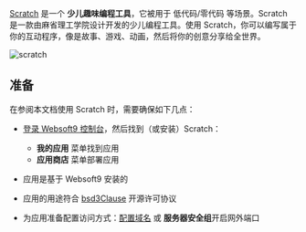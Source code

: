 [Scratch](https://scratch.mit.edu/) 是一个 **少儿趣味编程工具**，它被用于 低代码/零代码  等场景。Scratch 是一款由麻省理工学院设计开发的少儿编程工具。使用 Scratch，你可以编写属于你的互动程序，像是故事、游戏、动画，然后将你的创意分享给全世界。


![scratch](https://libs.websoft9.com/Websoft9/DocsPicture/zh/scratch/scratch-gui-websoft9.png)


## 准备

在参阅本文档使用 Scratch 时，需要确保如下几点：

- [登录 Websoft9 控制台](./login-console)，然后找到（或安装）Scratch：
  - **我的应用** 菜单找到应用 
  - **应用商店** 菜单部署应用

- 应用是基于 Websoft9 安装的


- 应用的用途符合 [bsd3Clause](https://opensource.org/licenses/BSD-3-Clause) 开源许可协议


- 为应用准备配置访问方式：[配置域名](./domain-set) 或 **服务器安全组**开启网外端口
